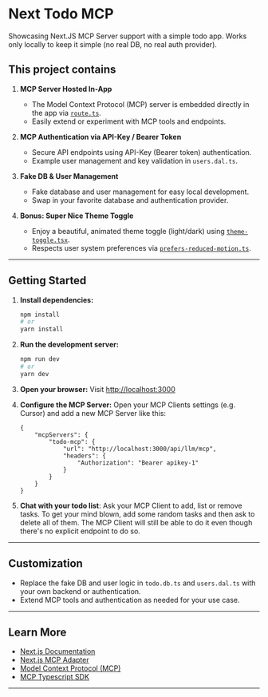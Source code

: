 # Next Todo MCP

Showcasing Next.JS MCP Server support with a simple todo app. Works only locally to keep it simple (no real DB, no real auth provider).

## This project contains

1. **MCP Server Hosted In-App**

    - The Model Context Protocol (MCP) server is embedded directly in the app via [`route.ts`](src/app/api/llm/[transport]/route.ts).
    - Easily extend or experiment with MCP tools and endpoints.

2. **MCP Authentication via API-Key / Bearer Token**

    - Secure API endpoints using API-Key (Bearer token) authentication.
    - Example user management and key validation in `users.dal.ts`.

3. **Fake DB & User Management**

    - Fake database and user management for easy local development.
    - Swap in your favorite database and authentication provider.

4. **Bonus: Super Nice Theme Toggle**
    - Enjoy a beautiful, animated theme toggle (light/dark) using [`theme-toggle.tsx`](src/components/theme-toggle.tsx).
    - Respects user system preferences via [`prefers-reduced-motion.ts`](src/lib/prefers-reduced-motion.ts).

---

## Getting Started

1. **Install dependencies:**
    ```bash
    npm install
    # or
    yarn install
    ```
2. **Run the development server:**
    ```bash
    npm run dev
    # or
    yarn dev
    ```
3. **Open your browser:**
   Visit [http://localhost:3000](http://localhost:3000)

4. **Configure the MCP Server:**
   Open your MCP Clients settings (e.g. Cursor) and add a new MCP Server like this:

    ```
    {
        "mcpServers": {
            "todo-mcp": {
                "url": "http://localhost:3000/api/llm/mcp",
                "headers": {
                    "Authorization": "Bearer apikey-1"
                }
            }
        }
    }
    ```

5. **Chat with your todo list**: Ask your MCP Client to add, list or remove tasks. To get your mind blown, add some random tasks and then ask to delete all of them. The MCP Client will still be able to do it even though there's no explicit endpoint to do so.

---

## Customization

-   Replace the fake DB and user logic in `todo.db.ts` and `users.dal.ts` with your own backend or authentication.
-   Extend MCP tools and authentication as needed for your use case.

---

## Learn More

-   [Next.js Documentation](https://nextjs.org/docs)
-   [Next.js MCP Adapter](https://github.com/vercel/mcp-adapter)
-   [Model Context Protocol (MCP)](https://modelcontext.org/)
-   [MCP Typescript SDK](https://github.com/modelcontextprotocol/typescript-sdk)

---
